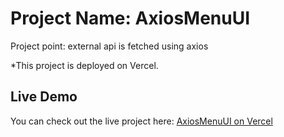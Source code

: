 # Project Name: AxiosMenuUI
Project point: external api is fetched using axios

*This project is deployed on Vercel.

## Live Demo

You can check out the live project here: [AxiosMenuUI on Vercel](https://uiaxiosmenu-git-main-akshay-kocharekars-projects.vercel.app/)

